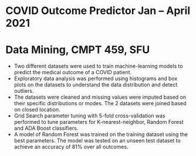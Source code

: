 # COVID Outcome Predictor Jan – April 2021
# Data Mining, CMPT 459, SFU
* Two different datasets were used to train machine-learning models to predict the medical outcome of a COVID patient.
* Exploratory data analysis was performed using histograms and box plots on the datasets to understand the data distribution and detect outliers.
* The datasets were cleaned and missing values were imputed based on their specific distributions or modes. The 2 datasets were joined based on closed location.
* Grid Search parameter tuning with 5-fold cross-validation was performed to tune parameters for K-nearest-neighbor, Random Forest and ADA Boost classifiers.
* A model of Random Forest was trained on the training dataset using the best parameters. The model was tested on an unseen test dataset to achieve an accuracy of 81% over all outcomes.
